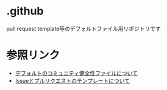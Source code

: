 # .github
pull request template等のデフォルトファイル用リポジトリです

# 参照リンク
- [デフォルトのコミュニティ健全性ファイルについて](https://docs.github.com/ja/communities/setting-up-your-project-for-healthy-contributions/creating-a-default-community-health-file)
- [Issueとプルリクエストのテンプレートについて](https://docs.github.com/ja/communities/using-templates-to-encourage-useful-issues-and-pull-requests/about-issue-and-pull-request-templates)

